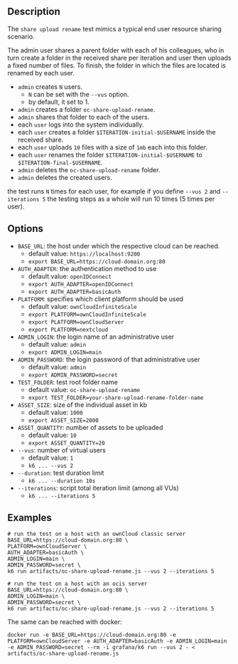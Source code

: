 ## Description
The `share upload rename` test mimics a typical end user resource sharing scenario.

The admin user shares a parent folder with each of his colleagues, who in turn create a folder
in the received share per iteration and user then uploads a fixed number of files.
To finish, the folder in which the files are located is renamed by each user.

* `admin` creates `N` users.
  * `N` can be set with the `--vus` option.
  * by default, it set to 1.
* `admin` creates a folder `oc-share-upload-rename`.
* `admin` shares that folder to each of the users.
* each `user` logs into the system individually.
* each `user` creates a folder `$ITERATION-initial-$USERNAME` inside the received share.
* each `user` uploads `10` files with a size of `1mb` each into this folder.
* each `user` renames the folder `$ITERATION-initial-$USERNAME` to `$ITERATION-final-$USERNAME`.
* `admin` deletes the `oc-share-upload-rename` folder.
* `admin` deletes the created users.

the test runs `N` times for each user, for example if you define `--vus 2` and `--iterations 5`
the testing steps as a whole will run 10 times (5 times per user).

## Options
* `BASE_URL`: the host under which the respective cloud can be reached.
  * default value: `https://localhost:9200`
  * `export BASE_URL=https://cloud-domain.org:80`
* `AUTH_ADAPTER`: the authentication method to use
  * default value: `openIDConnect`
  * `export AUTH_ADAPTER=openIDConnect`
  * `export AUTH_ADAPTER=basicAuth`
* `PLATFORM`: specifies which client platform should be used
  * default value: `ownCloudInfiniteScale`
  * `export PLATFORM=ownCloudInfiniteScale`
  * `export PLATFORM=ownCloudServer`
  * `export PLATFORM=nextcloud`
* `ADMIN_LOGIN`: the login name of an administrative user
  * default value: `admin`
  * `export ADMIN_LOGIN=main`
* `ADMIN_PASSWORD`: the login password of that administrative user
  * default value: `admin`
  * `export ADMIN_PASSWORD=secret`
* `TEST_FOLDER`: test root folder name
  * default value: `oc-share-upload-rename`
  * `export TEST_FOLDER=your-share-upload-rename-folder-name`
* `ASSET_SIZE`: size of the individual asset in kb
  * default value: `1000`
  * `export ASSET_SIZE=2000`
* `ASSET_QUANTITY`: number of assets to be uploaded
  * default value: `10`
  * `export ASSET_QUANTITY=20`
* `--vus`: number of virtual users
  * default value: `1`
  * `k6 ... --vus 2`
* `--duration`: test duration limit
  * `k6 ... --duration 10s`
* `--iterations`: script total iteration limit (among all VUs)
  * `k6 ... --iterations 5`

## Examples
```shell
# run the test on a host with an ownCloud classic server
BASE_URL=https://cloud-domain.org:80 \
PLATFORM=ownCloudServer \
AUTH_ADAPTER=basicAuth \
ADMIN_LOGIN=main \
ADMIN_PASSWORD=secret \
k6 run artifacts/oc-share-upload-rename.js --vus 2 --iterations 5

# run the test on a host with an ocis server
BASE_URL=https://cloud-domain.org:80 \
ADMIN_LOGIN=main \
ADMIN_PASSWORD=secret \
k6 run artifacts/oc-share-upload-rename.js --vus 2 --iterations 5
```

The same can be reached with docker:
```shell
docker run -e BASE_URL=https://cloud-domain.org:80 -e PLATFORM=ownCloudServer -e AUTH_ADAPTER=basicAuth -e ADMIN_LOGIN=main -e ADMIN_PASSWORD=secret --rm -i grafana/k6 run --vus 2 - < artifacts/oc-share-upload-rename.js
```
